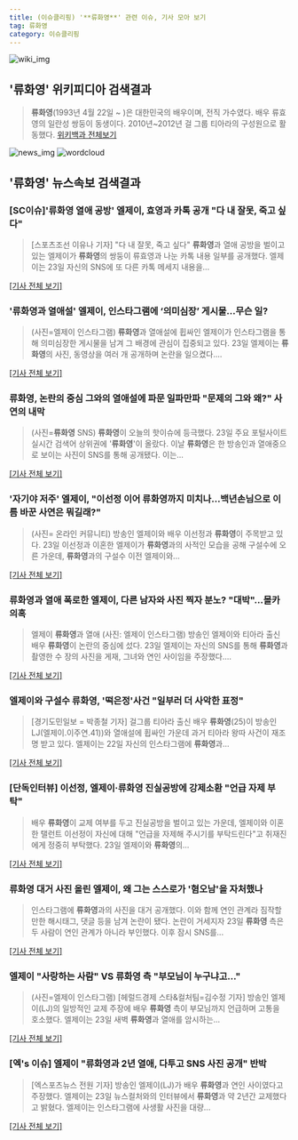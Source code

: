 ```yaml
---
title: (이슈클리핑) '**류화영**' 관련 이슈, 기사 모아 보기
tag: 류화영
category: 이슈클리핑
---
```

![wiki_img](https://user-images.githubusercontent.com/42597476/44503234-41136a80-a6d0-11e8-9071-6fc6418eafe4.png)
## **'**류화영**'** 위키피디아 검색결과
>**류화영**(1993년 4월 22일 ~ )은 대한민국의 배우이며, 전직 가수였다. 배우 류효영의 일란성 쌍둥이 동생이다. 2010년~2012년 걸 그룹 티아라의 구성원으로 활동했다.
<a href="https://ko.wikipedia.org/wiki/류화영" target="_blank">위키백과 전체보기</a>

![news_img](https://user-images.githubusercontent.com/42597476/44507050-1206f400-a6e4-11e8-8d98-7ffbfebb353f.png)
![wordcloud](https://s3.ap-northeast-2.amazonaws.com/lyrics101-wordcloud/2018-08-23-fcb3ca6c-9273-42de-bc3e-e00ed32118f2.png.png)
## **'**류화영**'** 뉴스속보 검색결과
### [SC이슈]'**류화영** 열애 공방' 엘제이, 효영과 카톡 공개 "다 내 잘못, 죽고 싶다"

>[스포츠조선 이유나 기자] "다 내 잘못, 죽고 싶다" **류화영**과 열애 공방을 벌이고 있는 엘제이가 **류화영**의 쌍둥이 류효영과 나눈 카톡 내용 일부를 공개했다. 엘제이는 23일 자신의 SNS에 또 다른 카톡 메세지 내용을...

[[기사 전체 보기]](http://sports.chosun.com/news/ntype.htm?id=201808240100219730016669&servicedate=20180823)

### '**류화영**과 열애설' 엘제이, 인스타그램에 ‘의미심장’ 게시물…무슨 일?

>(사진=엘제이 인스타그램) **류화영**과 열애설에 휩싸인 엘제이가 인스타그램을 통해 의미심장한 게시물을 남겨 그 배경에 관심이 집중되고 있다. 23일 엘제이는 **류화영**의 사진, 동영상을 여러 개 공개하며 논란을 일으켰다....

[[기사 전체 보기]](http://www.anewsa.com/detail.php?number=1360276&thread=07r05)

### **류화영**, 논란의 중심 그와의 열애설에 파문 일파만파 "문제의 그와 왜?" 사연의 내막

>(사진=**류화영** SNS) **류화영**이 오늘의 핫이슈에 등극했다. 23일 주요 포털사이트 실시간 검색어 상위권에 '**류화영**'이 올랐다.  이날 **류화영**은 한 방송인과 열애중으로 보이는 사진이 SNS를 통해 공개됐다. 이는...

[[기사 전체 보기]](http://www.siminilbo.co.kr/news/articleView.html?idxno=577015)

### '자기야 저주' 엘제이, "이선정 이어 **류화영**까지 미치나…백년손님으로 이름 바꾼 사연은 뭐길래?"

>(사진= 온라인 커뮤니티) 방송인 엘제이와 배우 이선정과 **류화영**이 주목받고 있다. 23일 이선정과 이혼한 엘제이가 **류화영**과의 사적인 모습을 공해 구설수에 오른 가운데, **류화영**과의 구설수 이전 엘제이와...

[[기사 전체 보기]](http://www.kns.tv/news/articleView.html?idxno=462156)

### **류화영**과 열애 폭로한 엘제이, 다른 남자와 사진 찍자 분노? "대박"…몰카 의혹

>엘제이 **류화영**과 열애 (사진: 엘제이 인스타그램) 방송인 엘제이와 티아라 출신 배우 **류화영**이 논란의 중심에 섰다. 23일 엘제이는 자신의 SNS를 통해 **류화영**과 촬영한 수 장의 사진을 게재, 그녀와 연인 사이임을 주장했다....

[[기사 전체 보기]](http://www.jemin.com/news/articleView.html?idxno=535147)

### 엘제이와 구설수 **류화영**, '떡은정'사건 "일부러 더 사악한 표정"

>[경기도민일보 = 박종철 기자]   걸그룹 티아라 출신 배우 **류화영**(25)이 방송인 LJ(엘제이.이주연.41))와 열애설에 휩싸인 가운데 과거 티아라 왕따 사건이 재조명 받고 있다. 엘제이는 22일 자신의 인스타그램에 **류화영**과...

[[기사 전체 보기]](http://www.kgdm.co.kr/news/articleView.html?idxno=603490)

### [단독인터뷰] 이선정, 엘제이·**류화영** 진실공방에 강제소환 "언급 자제 부탁"

>배우 **류화영**이 교제 여부를 두고 진실공방을 벌이고 있는 가운데, 엘제이와 이혼한 탤런트 이선정이 자신에 대해 "언급을 자제해 주시기를 부탁드린다"고 취재진에게 정중히 부탁했다. 23일 엘제이와 **류화영**의...

[[기사 전체 보기]](http://enews24.tving.com/news/article.asp?nsID=1299080)

### **류화영** 대거 사진 올린 엘제이, 왜 그는 스스로가 '혐오남'을 자처했나

>인스타그램에 **류화영**과의 사진을 대거 공개했다. 이와 함께 연인 관계라 짐작할 만한 해시태그, 댓글 등을 남겨 논란이 됐다. 논란이 거세지자  23일 **류화영** 측은 두 사람이 연인 관계가 아니라 부인했다. 이후 잠시 SNS를...

[[기사 전체 보기]](http://www.whitepaper.co.kr/news/articleView.html?idxno=110849)

### 엘제이 "사랑하는 사람" VS **류화영** 측 "부모님이 누구냐고…"

>(사진=엘제이 인스타그램) [헤럴드경제 스타&컬처팀=김수정 기자] 방송인 엘제이(LJ)의 일방적인 교제 주장에 배우 **류화영** 측이 부모님까지 언급하며 고통을 호소했다. 엘제이는 23일 새벽 **류화영**과 열애를 암시하는...

[[기사 전체 보기]](http://biz.heraldcorp.com/culture/view.php?ud=201808230840117586339_1)

### [엑's 이슈] 엘제이 "**류화영**과 2년 열애, 다투고 SNS 사진 공개" 반박

>[엑스포츠뉴스 전원 기자] 방송인 엘제이(LJ)가 배우 **류화영**과 연인 사이였다고 주장했다. 엘제이는 23일 뉴스컬처와의 인터뷰에서 **류화영**과 약 2년간 교제했다고 밝혔다. 엘제이는 인스타그램에 사생활 사진을 대량...

[[기사 전체 보기]](http://www.xportsnews.com/?ac=article_view&entry_id=1011289)


